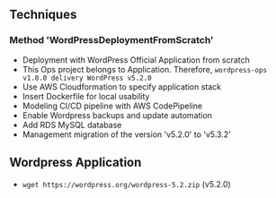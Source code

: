 ## Techniques

### Method 'WordPressDeploymentFromScratch'

- Deployment with WordPress Official Application from scratch
- This Ops project belongs to Application. Therefore, `wordpress-ops v1.0.0 delivery WordPress v5.2.0`
- Use AWS Cloudformation to specify application stack
- Insert Dockerfile for local usability
- Modeling CI/CD pipeline with AWS CodePipeline
- Enable Wordpress backups and update automation
- Add RDS MySQL database
- Management migration of the version 'v5.2.0' to 'v5.3.2'

## Wordpress Application

- `wget https://wordpress.org/wordpress-5.2.zip` (v5.2.0)
